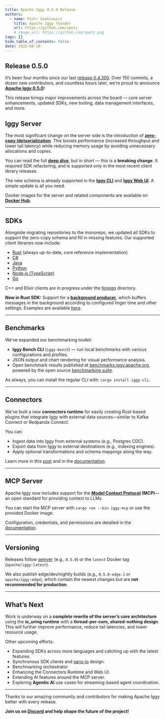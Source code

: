 ```yaml
---
title: Apache Iggy 0.5.0 Release
authors:
  - name: Piotr Gankiewicz
    title: Apache Iggy founder
    url: https://github.com/spetz
    # image_url: https://github.com/spetz.png
tags: []
hide_table_of_contents: false
date: 2025-08-10
---
```

## Release 0.5.0

It’s been four months since our last [release 0.4.300](https://github.com/apache/iggy/releases/tag/server-0.4.300).
Over 150 commits, a dozen new contributors, and countless hours later, we’re proud to announce **[Apache Iggy 0.5.0](https://github.com/apache/iggy/releases/tag/server-0.5.0)**!

This release brings major improvements across the board — core server enhancements, updated SDKs, new tooling, data management interfaces, and more.

<!--truncate-->

## Iggy Server

The most significant change on the server side is the introduction of **[zero-copy (de)serialization](https://github.com/apache/iggy/pull/1679)**.
This boosts performance (increased throughput and lower tail latency) while reducing memory usage by avoiding unnecessary allocations and copies.

You can read the full **[deep dive](https://iggy.apache.org/blogs/2025/05/08/zero-copy-deserialization)**, but in short — this is a **breaking change**. It required SDK refactoring, and is supported only in the most recent client library releases.

The new schema is already supported in the **[Iggy CLI](https://github.com/apache/iggy/tree/master/core/cli)** and **[Iggy Web UI](https://github.com/apache/iggy/tree/master/web)**. A simple update is all you need.

Docker images for the server and related components are available on **[Docker Hub](https://hub.docker.com/u/apache?page=1&search=iggy)**.

---

## SDKs

Alongside migrating repositories to the monorepo, we updated all SDKs to support the zero-copy schema and fill in missing features.
Our supported client libraries now include:

- [Rust](https://crates.io/crates/iggy) (always up-to-date, core reference implementation)
- [C#](https://www.nuget.org/packages/Apache.Iggy/)
- [Java](https://repository.apache.org/#nexus-search;quick~iggy)
- [Python](https://pypi.org/project/apache-iggy/)
- [Node.js (TypeScript)](https://www.npmjs.com/package/apache-iggy)
- [Go](https://pkg.go.dev/github.com/apache/iggy/foreign/go)

C++ and Elixir clients are in progress under the [foreign](https://github.com/apache/iggy/tree/master/foreign) directory.

**New in Rust SDK:**
Support for a **[background producer](https://github.com/apache/iggy/pull/1838)**, which buffers messages in the background according to configured linger time and other settings. Examples are available [here](https://github.com/apache/iggy/tree/master/examples/rust).

---

## Benchmarks

We’ve expanded our benchmarking toolkit:

- **Iggy Bench CLI** (`iggy-bench`) — run local benchmarks with various configurations and profiles.
- JSON output and chart rendering for visual performance analysis.
- Open benchmark results published at [benchmarks.iggy.apache.org](https://benchmarks.iggy.apache.org), powered by the open source [benchmarking suite](https://github.com/apache/iggy/tree/master/core/bench).

As always, you can install the regular CLI with: `cargo install iggy-cli`.

---

## Connectors

We’ve built a new **connectors runtime** for easily creating Rust-based plugins that integrate Iggy with external data sources—similar to Kafka Connect or Redpanda Connect.

You can:
- Ingest data into Iggy from external systems (e.g., Postgres CDC).
- Export data from Iggy to external destinations (e.g., indexing engines).
- Apply optional transformations and schema mappings along the way.

Learn more in this [post](https://iggy.apache.org/blogs/2025/06/06/connectors-runtime) and in the [documentation](/docs/connectors/introduction).

---

## MCP Server

Apache Iggy now includes support for the **[Model Context Protocol](https://modelcontextprotocol.io) (MCP)**—an open standard for providing context to LLMs.

You can start the MCP server with `cargo run --bin iggy-mcp` or use the provided Docker image.

Configuration, credentials, and permissions are detailed in the [documentation](/docs/ai/mcp).

---

## Versioning

Releases follow [semver](https://semver.org/) (e.g., `0.5.0`) or the `latest` Docker tag (`apache/iggy:latest`).

We also publish edge/dev/nightly builds (e.g., `0.5.0-edge.1` or `apache/iggy:edge`), which contain the newest changes but are **not recommended for production**.

---

## What’s Next

Work is underway on a **complete rewrite of the server’s core architecture** using the **io_uring runtime** with a **thread-per-core, shared-nothing design**. This will further improve performance, reduce tail latencies, and lower resource usage.

Other upcoming efforts:
- Expanding SDKs across more languages and catching up with the latest features.
- Synchronous SDK clients and [sans-io](https://www.firezone.dev/blog/sans-io) design.
- Benchmarking orchestrator
- Enhancing the Connectors Runtime and Web UI.
- Extending AI features around the MCP server.
- Exploring **Agentic AI** use cases for streaming-based agent coordination.

---

Thanks to our amazing community and contributors for making Apache Iggy better with every release.

**Join us on [Discord](https://discord.gg/C5Sux5NcRa) and help shape the future of the project!**
